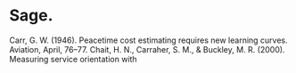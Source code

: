 # Sage.

Carr, G. W. (1946). Peacetime cost estimating requires new learning curves. Aviation, April, 76–77. Chait, H. N., Carraher, S. M., & Buckley, M. R. (2000). Measuring service orientation with